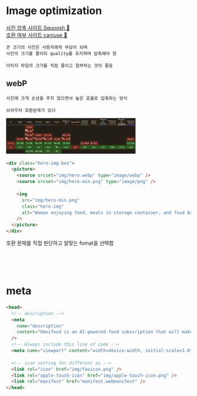 # Image optimization

[사진 압축 사이트 Squoosh 👀](https://squoosh.app/)
<br>
[호환 여부 사이트 caniuse 👀](https://caniuse.com/)

```
큰 크기의 사진은 사용자에게 부담이 되며
사진의 크기를 줄이되 quality를 유지하며 압축해야 함

이미지 파일의 크기를 직접 줄이고 첨부하는 것이 좋음
```

## webP

```
사진에 크게 손상을 주지 않으면서 높은 효율로 압축하는 방식

브라우저 호환문제가 있다
```

<img src="img/caniuse.png" width="70%">

```html
<div class="hero-img-box">
  <picture>
    <source srcset="img/hero.webp" type="image/webp" />
    <source srcset="img/hero-min.png" type="image/png" />

    <img
      src="img/hero-min.png"
      class="hero-img"
      alt="Woman enjoying food, meals in storage container, and food bowls on a table"
    />
  </picture>
</div>
```

호환 문제를 직접 판단하고 알맞는 fomat을 선택함

<br>
<br>
<br>

# meta

```html
<head>
  <!-- description -->
  <meta
    name="description"
    content="Omnifood is an AI-powered food subscription that will make you eat healthy again, 365 days per year. It's tailored to your personal tastes and nutritional needs."
  />
  <!-- Always include this line of code -->
  <meta name="viewport" content="width=device-width, initial-scale=1.0" />

  <!-- icon setting for different os -->
  <link rel="icon" href="img/favicon.png" />
  <link rel="apple-touch-icon" href="img/apple-touch-icon.png" />
  <link rel="manifest" href="manifest.webmanifest" />
</head>
```

